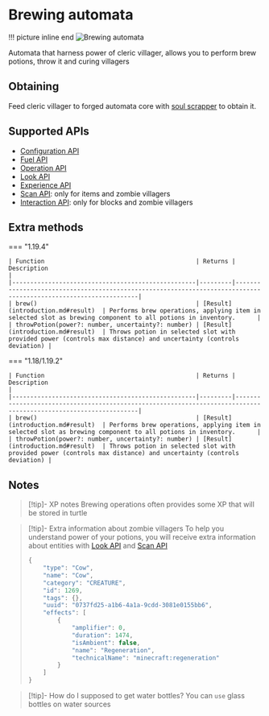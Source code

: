 # Brewing automata

!!! picture inline end
    ![Brewing automata](brewing_automata.png)

Automata that harness power of cleric villager, allows you to perform brew potions, throw it and curing villagers

## Obtaining

Feed cleric villager to forged automata core with [soul scrapper](soul_scrapper.md) to obtain it.

## Supported APIs

- [Configuration API](configuration.md)
- [Fuel API](fuel.md)
- [Operation API](operation.md)
- [Look API](look.md)
- [Experience API](experience.md)
- [Scan API](scan.md): only for items and zombie villagers
- [Interaction API](interaction.md): only for blocks and zombie villagers

## Extra methods

=== "1.19.4"

    | Function                                          | Returns | Description                                                                                                     |
    |---------------------------------------------------|---------|-----------------------------------------------------------------------------------------------------------------|
    | brew()                                            | [Result](introduction.md#result)  | Performs brew operations, applying item in selected slot as brewing component to all potions in inventory.      |
    | throwPotion(power?: number, uncertainty?: number) | [Result](introduction.md#result)  | Throws potion in selected slot with provided power (controls max distance) and uncertainty (controls deviation) |


=== "1.18/1.19.2"

    | Function                                          | Returns | Description                                                                                                     |
    |---------------------------------------------------|---------|-----------------------------------------------------------------------------------------------------------------|
    | brew()                                            | [Result](introduction.md#result)  | Performs brew operations, applying item in selected slot as brewing component to all potions in inventory.      |
    | throwPotion(power?: number, uncertainty?: number) | [Result](introduction.md#result)  | Throws potion in selected slot with provided power (controls max distance) and uncertainty (controls deviation) |


## Notes

> [!tip]- XP notes
> Brewing operations often provides some XP that will be stored in turtle

> [!tip]- Extra information about zombie villagers
> To help you understand power of your potions, you will receive extra information about entities with [Look API](look.md) and [Scan API](scan.md)
> 
> ```javascript
> {
>     "type": "Cow",
>     "name": "Cow",
>     "category": "CREATURE",
>     "id": 1269,
>     "tags": {},
>     "uuid": "0737fd25-a1b6-4a1a-9cdd-3081e0155bb6",
>     "effects": [
>         {
>             "amplifier": 0,
>             "duration": 1474,
>             "isAmbient": false,
>             "name": "Regeneration",
>             "technicalName": "minecraft:regeneration"
>         }
>     ]
> }
> ```

> [!tip]- How do I supposed to get water bottles?
> You can `use` glass bottles on water sources
